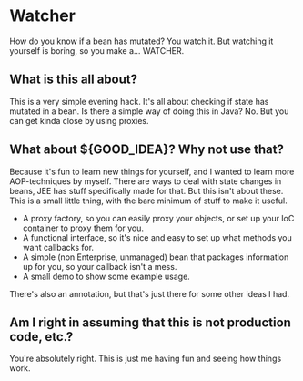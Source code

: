 # Watcher
How do you know if a bean has mutated? You watch it. But watching it yourself is boring, so you make a... WATCHER.

## What is this all about?
This is a very simple evening hack. It's all about checking if state has mutated in a bean.
Is there a simple way of doing this in Java? No. But you can get kinda close by using proxies.

## What about ${GOOD_IDEA}? Why not use that?
Because it's fun to learn new things for yourself, and I wanted to learn more AOP-techniques by myself. 
There are ways to deal with state changes in beans, JEE has stuff specifically made for that. But this isn't about these.
This is a small little thing, with the bare minimum of stuff to make it useful.

- A proxy factory, so you can easily proxy your objects, or set up your IoC container to proxy them for you.
- A functional interface, so it's nice and easy to set up what methods you want callbacks for.
- A simple (non Enterprise, unmanaged) bean that packages information up for you, so your callback isn't a mess.
- A small demo to show some example usage.

There's also an annotation, but that's just there for some other ideas I had.

## Am I right in assuming that this is not production code, etc.?
You're absolutely right. This is just me having fun and seeing how things work.
